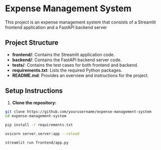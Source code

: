 # Expense Management System
This project is an expense management system that consists of a Streamlit frontend application and a FastAPI backend server

## Project Structure

- **frontend/**: Contains the Streamlit application code.
- **backend/**: Contains the FastAPI backend server code.
- **tests/**: Contains the test cases for both frontend and backend.
- **requirements.txt**: Lists the required Python packages.
- **README.md**: Provides an overview and instructions for the project.


## Setup Instructions

1. **Clone the repository:**
```bash
git clone https://github.com/yourusername/expense-management-system
cd expense-management-system

pip install -r requirements.txt

uvicorn server.server:app --reload

streamlit run frontend/app.py


